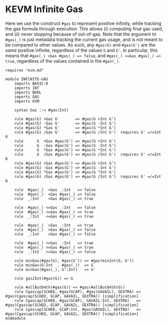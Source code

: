 KEVM Infinite Gas
=================

Here we use the construct `#gas` to represent positive infinity, while tracking the gas formula through execution.
This allows (i) computing final gas used, and (ii) never stopping because of out-of-gas.
Note that the argument to `#gas(_)` is just metadata tracking the current gas usage, and is not meant to be compared to other values.
As such, any `#gas(G)` and `#gas(G')` are the _same_ positive infinite, regardless of the values `G` and `G'`.
In particular, this means that `#gas(_) <Gas #gas(_) => false`, and `#gas(_) <=Gas #gas(_) => true`, regardless of the values contained in the `#gas(_)`.

```k
requires "evm.md"

module INFINITE-GAS
    imports BASIC-K
    imports INT
    imports BOOL
    imports GAS
    imports EVM

    syntax Gas ::= #gas(Int)

    rule #gas(G) +Gas G'       => #gas(G +Int G')
    rule #gas(G) -Gas G'       => #gas(G -Int G')
    rule #gas(G) *Gas G'       => #gas(G *Int G')
    rule #gas(G) /Gas G'       => #gas(G /Int G')  requires G' =/=Int 0
    rule      G  +Gas #gas(G') => #gas(G +Int G')
    rule      G  -Gas #gas(G') => #gas(G -Int G')
    rule      G  *Gas #gas(G') => #gas(G *Int G')
    rule      G  /Gas #gas(G') => #gas(G /Int G')  requires G' =/=Int 0
    rule #gas(G) +Gas #gas(G') => #gas(G +Int G')
    rule #gas(G) -Gas #gas(G') => #gas(G -Int G')
    rule #gas(G) *Gas #gas(G') => #gas(G *Int G')
    rule #gas(G) /Gas #gas(G') => #gas(G /Int G')  requires G' =/=Int 0

    rule  #gas(_)  <Gas _:Int   => false
    rule  #gas(_)  <Gas #gas(_) => false
    rule  _:Int    <Gas #gas(_) => true

    rule  #gas(_) <=Gas _:Int   => false
    rule  #gas(_) <=Gas #gas(_) => true
    rule  _:Int   <=Gas #gas(_) => true

    rule  #gas(_)  >Gas _:Int   => true
    rule  #gas(_)  >Gas #gas(_) => false
    rule  _:Int    >Gas #gas(_) => false

    rule  #gas(_) >=Gas _:Int   => true
    rule  #gas(_) >=Gas #gas(_) => true
    rule  _:Int   >=Gas #gas(_) => false

    rule minGas(#gas(G), #gas(G')) => #gas(minInt(G, G'))
    rule minGas(G:Int  , #gas(_))  => G
    rule minGas(#gas(_), G':Int)   => G'

    rule gas2Int(#gas(G)) => G

    rule #allBut64th(#gas(G)) => #gas(#allBut64th(G))
    rule Cgascap(SCHED, #gas(GCAP), #gas(GAVAIL), GEXTRA) => #gas(Cgascap(SCHED, GCAP, GAVAIL, GEXTRA)) [simplification]
    rule Cgascap(SCHED, #gas(GCAP), GAVAIL:Int, GEXTRA)   => #gas(Cgascap(SCHED, GCAP, GAVAIL, GEXTRA)) [simplification]
    rule Cgascap(SCHED, GCAP:Int, #gas(GAVAIL), GEXTRA)   => #gas(Cgascap(SCHED, GCAP, GAVAIL, GEXTRA)) [simplification]
endmodule
```
